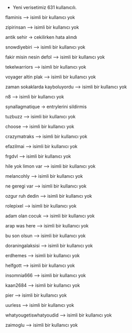 
- Yeni verisetimiz 631 kullanıcılı.

flaminis --> isimli bir kullanıcı yok

zipirinsan --> isimli bir kullanıcı yok

antik sehir -> cekilirken hata alındı

snowdiyebiri --> isimli bir kullanıcı yok

fakir misin nesin defol --> isimli bir kullanıcı yok

tekelwarriors --> isimli bir kullanıcı yok

voyager altin plak --> isimli bir kullanıcı yok

zaman sokaklarda kayboluyordu --> isimli bir kullanıcı yok

n8 --> isimli bir kullanıcı yok

synallagmatique -> entrylerini sildirmis

tuzbuzz --> isimli bir kullanıcı yok

choose --> isimli bir kullanıcı yok

crazymatraks --> isimli bir kullanıcı yok

efazilmai --> isimli bir kullanıcı yok

frgdvl --> isimli bir kullanıcı yok

hile yok limon var --> isimli bir kullanıcı yok

melancohly --> isimli bir kullanıcı yok

ne geregi var --> isimli bir kullanıcı yok

ozgur ruh dedin --> isimli bir kullanıcı yok

rolepixel --> isimli bir kullanıcı yok

adam olan cocuk --> isimli bir kullanıcı yok

arap was here --> isimli bir kullanıcı yok

bu son olsun --> isimli bir kullanıcı yok

doraningalaksisi --> isimli bir kullanıcı yok

erdhemes --> isimli bir kullanıcı yok

helfgott --> isimli bir kullanıcı yok

insomnia666 --> isimli bir kullanıcı yok

kaan2684 --> isimli bir kullanıcı yok

pier --> isimli bir kullanıcı yok

uurless --> isimli bir kullanıcı yok

whatyougetiswhatyoudid --> isimli bir kullanıcı yok

zaimoglu --> isimli bir kullanıcı yok



